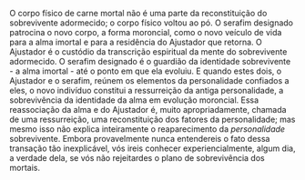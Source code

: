 ﻿O corpo físico de carne mortal não é uma parte da reconstituição do sobrevivente adormecido; o corpo físico voltou ao pó. O serafim designado patrocina o novo corpo, a forma moroncial, como o novo veículo de vida para a alma imortal e para a residência do Ajustador que retorna. O Ajustador é o custódio da transcrição espiritual da mente do sobrevivente adormecido. O serafim designado é o guardião da identidade sobrevivente - a alma imortal - até o ponto em que ela evoluiu. E quando estes dois, o Ajustador e o serafim, reúnem os elementos da personalidade confiados a eles, o novo indivíduo constitui a ressurreição da antiga personalidade, a sobrevivência da identidade da alma em evolução moroncial. Essa reassociação da alma e do Ajustador é, muito apropriadamente, chamada de uma ressurreição, uma reconstituição dos fatores da personalidade; mas mesmo isso não explica inteiramente o reaparecimento da <I> personalidade</I> sobrevivente. Embora provavelmente nunca entendereis o fato dessa transação tão inexplicável, vós ireis conhecer experiencialmente, algum dia, a verdade dela, se vós não rejeitardes o plano de sobrevivência dos mortais.